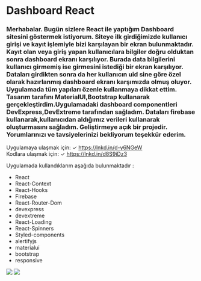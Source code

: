 # Dashboard React

### Merhabalar. Bugün sizlere React ile yaptığım Dashboard sitesini göstermek istiyorum. Siteye ilk girdiğimizde kullanıcı girişi ve kayıt işlemiyle bizi karşılayan bir ekran bulunmaktadır. Kayıt olan veya giriş yapan kullanıcılara bilgiler doğru olduktan sonra dashboard ekranı karşılıyor. Burada data bilgilerini kullanıcı girmemiş ise girmesini istediği bir ekran karşılıyor. Dataları girdikten sonra da her kullanıcın uid sine göre özel olarak hazırlanmış dashboard ekranı karşımızda olmuş oluyor. Uygulamada tüm yapıları özenle kullanmaya dikkat ettim. Tasarım tarafını MaterialUI,Bootstrap kullanarak gerçekleştirdim.Uygulamadaki dashboard componentleri DevExpress,DevExtreme tarafından sağladım. Dataları firebase kullanarak,kullanıcıdan aldığımız verileri kullanarak oluşturmasını sağladım. Geliştirmeye açık bir projedir. Yorumlarınızı ve tavsiyelerinizi bekliyorum teşekkür ederim.

Uygulamaya ulaşmak için:
✓ https://lnkd.in/d-y6NGeW <br>
Kodlara ulaşmak için:
✓ https://lnkd.in/d8S9iDz3

Uygulamada kullandıklarım aşağıda bulunmaktadır :

* React
* React-Context
* React-Hooks
* Firebase
* React-Router-Dom
* devexpress
* devextreme
* React-Loading
* React-Spinners
* Styled-components
* alertifyjs
* materialui
* bootstrap
* responsive

![](https://i.hizliresim.com/5ye58xh.PNG)
![](https://i.hizliresim.com/2ndsn0v.PNG)
